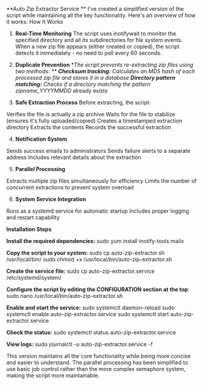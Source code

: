 **Auto Zip Extractor Service **
I've created a simplified version of the script while maintaining all the key functionality. Here's an overview of how it works:
How It Works
1. **Real-Time Monitoring**
The script uses inotifywait to monitor the specified directory and all its subdirectories for file system events. When a new zip file appears (either created or copied), the script detects it immediately - no need to poll every 60 seconds.
2. **Duplicate Prevention**
**The script prevents re-extracting zip files using two methods:
**
**Checksum tracking:** Calculates an MD5 hash of each processed zip file and stores it in a database
**Directory pattern matching:** Checks if a directory matching the pattern zipname_YYYYMMDD* already exists

3. **Safe Extraction Process**
Before extracting, the script:

Verifies the file is actually a zip archive
Waits for the file to stabilize (ensures it's fully uploaded/copied)
Creates a timestamped extraction directory
Extracts the contents
Records the successful extraction

4. **Notification System**

Sends success emails to administrators
Sends failure alerts to a separate address
Includes relevant details about the extraction

5. **Parallel Processing**

Extracts multiple zip files simultaneously for efficiency
Limits the number of concurrent extractions to prevent system overload

6. **System Service Integration**

Runs as a systemd service for automatic startup
Includes proper logging and restart capability

**Installation Steps**

**Install the required dependencies:**
sudo yum install inotify-tools mailx

**Copy the script to your system:**
sudo cp auto-zip-extractor.sh /usr/local/bin/
sudo chmod +x /usr/local/bin/auto-zip-extractor.sh

**Create the service file:**
sudo cp auto-zip-extractor.service /etc/systemd/system/

**Configure the script by editing the CONFIGURATION section at the top**:
sudo nano /usr/local/bin/auto-zip-extractor.sh

**Enable and start the service:**
sudo systemctl daemon-reload
sudo systemctl enable auto-zip-extractor.service
sudo systemctl start auto-zip-extractor.service

**Check the status:**
sudo systemctl status auto-zip-extractor.service

**View logs:**
sudo journalctl -u auto-zip-extractor.service -f


This version maintains all the core functionality while being more concise and easier to understand. The parallel processing has been simplified to use basic job control rather than the more complex semaphore system, making the script more maintainable.
